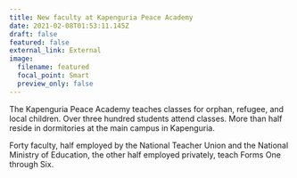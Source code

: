 ```yaml
---
title: New faculty at Kapenguria Peace Academy
date: 2021-02-08T01:53:11.145Z
draft: false
featured: false
external_link: External
image:
  filename: featured
  focal_point: Smart
  preview_only: false
---
```

The  Kapenguria Peace Academy teaches classes for orphan, refugee, and local children.  Over three hundred students attend classes.  More than half reside in dormitories at the main campus in Kapenguria.

Forty faculty, half employed by the National Teacher Union and the National Ministry of Education, the other half employed privately, teach Forms One through Six.